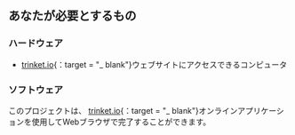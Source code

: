 ## あなたが必要とするもの

### ハードウェア

+ [trinket.io](https://trinket.io){：target = "_ blank"}ウェブサイトにアクセスできるコンピュータ

### ソフトウェア

このプロジェクトは、 [trinket.io](https://trinket.io){：target = "_ blank"}オンラインアプリケーションを使用してWebブラウザで完了することができます。